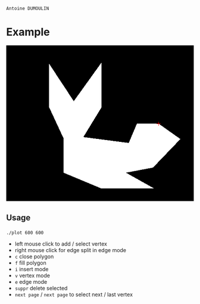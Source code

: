 `Antoine DUMOULIN`

# Example
![rendu](rendu.png)

## Usage

`./plot 600 600`

- left mouse click to add / select vertex
- right mouse click for edge split in edge mode
- `c` close polygon
- `f` fill polygon
- `i` insert mode
- `v` vertex mode
- `e` edge mode
- `suppr` delete selected
- `next page` / `next page` to select next / last vertex
